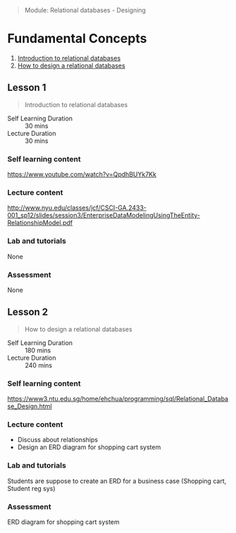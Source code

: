 > Module: Relational databases - Designing

# Fundamental Concepts

1. [Introduction to relational databases](#lesson-1)
1. [How to design a relational databases](#lesson-2)

## Lesson 1

> Introduction to relational databases

<dl>
<dt>Self Learning Duration</dt>
<dd>30 mins</dd>
<dt>Lecture Duration</dt>
<dd>30 mins</dd>
</dl>

### Self learning content

https://www.youtube.com/watch?v=QpdhBUYk7Kk


### Lecture content

http://www.nyu.edu/classes/jcf/CSCI-GA.2433-001_sp12/slides/session3/EnterpriseDataModelingUsingTheEntity-RelationshipModel.pdf

### Lab and tutorials

None

### Assessment

None

## Lesson 2

> How to design a relational databases

<dl>
<dt>Self Learning Duration</dt>
<dd>180 mins</dd>
<dt>Lecture Duration</dt>
<dd>240 mins</dd>
</dl>

### Self learning content

https://www3.ntu.edu.sg/home/ehchua/programming/sql/Relational_Database_Design.html

### Lecture content

- Discuss about relationships 
- Design an ERD diagram for shopping cart system

### Lab and tutorials

Students are suppose to create an ERD for a business case (Shopping cart, Student reg sys)

### Assessment

ERD diagram for shopping cart system

